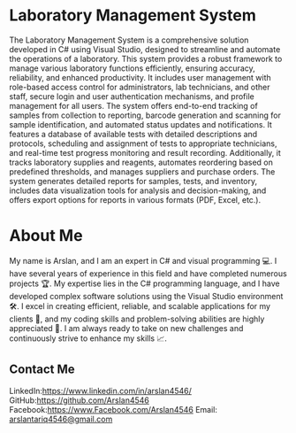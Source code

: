 
# Laboratory Management System
The Laboratory Management System is a comprehensive solution developed in C# using Visual Studio, designed to streamline and automate the operations of a laboratory. This system provides a robust framework to manage various laboratory functions efficiently, ensuring accuracy, reliability, and enhanced productivity. It includes user management with role-based access control for administrators, lab technicians, and other staff, secure login and user authentication mechanisms, and profile management for all users. The system offers end-to-end tracking of samples from collection to reporting, barcode generation and scanning for sample identification, and automated status updates and notifications. It features a database of available tests with detailed descriptions and protocols, scheduling and assignment of tests to appropriate technicians, and real-time test progress monitoring and result recording.
Additionally, it tracks laboratory supplies and reagents, automates reordering based on predefined thresholds, and manages suppliers and purchase orders. The system generates detailed reports for samples, tests, and inventory, includes data visualization tools for analysis and decision-making, and offers export options for reports in various formats (PDF, Excel, etc.). 
 # About Me

 My name is Arslan, and I am an expert in C# and visual programming 💻. I have several years of experience in this field and have completed numerous projects 🏆. My expertise lies in the C# programming language, and I have developed complex software solutions using the Visual Studio environment 🛠. I excel in creating efficient, reliable, and scalable applications for my clients 🚀, and my coding skills and problem-solving abilities are highly appreciated 🌟. I am always ready to take on new challenges and continuously strive to enhance my skills 📈.
 ## Contact Me

LinkedIn:https://www.linkedin.com/in/arslan4546/
GitHub:https://github.com/Arslan4546
Facebook:https://www.Facebook.com/Arslan4546
Email: arslantariq4546@gmail.com
